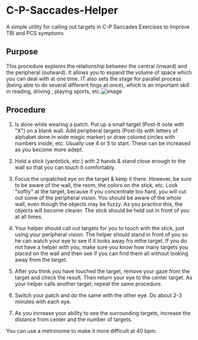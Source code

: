 # C-P-Saccades-Helper
A simple utility for calling out targets in C-P Saccades Exercises to Improve TBI and PCS symptoms

## Purpose

This procedure explores the relationship between the central (inward) and the peripheral (outward). It allows you to expand the volume of space which you can deal with at one time. IT also sets the stage for parallel process (being able to do several different tings at once), which is an important skill in reading, driving , playing sports, etc.![image](https://user-images.githubusercontent.com/164777/112664847-cc2ce200-8e30-11eb-8bbc-e675ddbe740e.png)

## Procedure

1. Is done while wearing a patch. Put up a small target (Post-It note with "X") on a blank wall. Add peripheral targets (Post-Its with letters of alphabet done in wide magic marker) or draw colored circles with numbers inside, etc. Usually use 4 or 5 to start. These can be increased as you become more adept.


2. Hold a stick (yardstick, etc.) with 2 hands & stand close enough to the wall so that you can touch it comfortably.


3. Focus the unpatched eye on the target & keep it there. However, be sure to be aware of the wall, the room, the colors on the stick, etc. Look "softly" at the target, because if you concentrate too hard, you will cut out some of the peripheral vision. You should be aware of the whole wall, even though the objects may be fuzzy. As you practice this, the objects will become clearer. The stick should be held out in front of you at all times.


4. Your helper should call out targets for you to touch with the stick, just using your peripheral vision. The helper should stand in front of you so he can watch your eye to see if it looks away fro mthe target. If you do not have a helper with you, make sure you know how many targets you placed on the wall and then see if you can find them all without looking away from the target.


5. After you think you have touched the target, remove your gaze from the target and check the result. Then return your eye to the center target. As your helper calls another target, repeat the same procedure.


6. Switch your patch and do the same with the other eye. Do about 2-3 minutes with each eye.


7. As you increase your ability to see the surrounding targets, increase the distance from center and the number of targets.

You can use a metronome to make it more difficult at 40 bpm.
